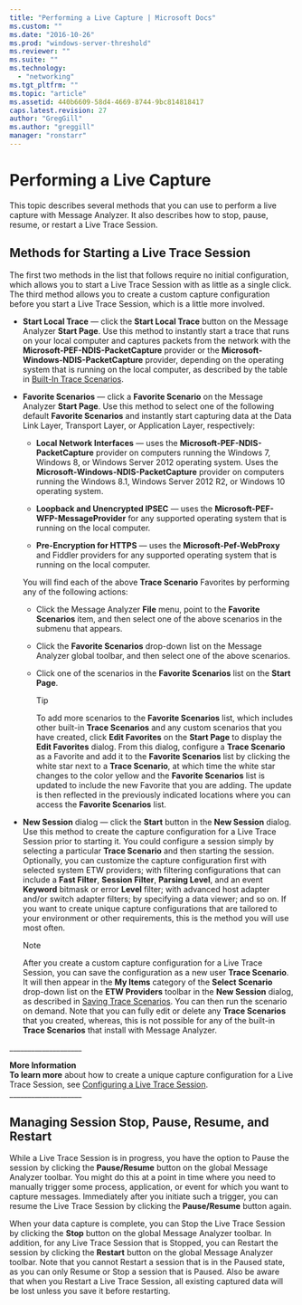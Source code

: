 ```yaml
---
title: "Performing a Live Capture | Microsoft Docs"
ms.custom: ""
ms.date: "2016-10-26"
ms.prod: "windows-server-threshold"
ms.reviewer: ""
ms.suite: ""
ms.technology: 
  - "networking"
ms.tgt_pltfrm: ""
ms.topic: "article"
ms.assetid: 440b6609-58d4-4669-8744-9bc814818417
caps.latest.revision: 27
author: "GregGill"
ms.author: "greggill"
manager: "ronstarr"
---
```

# Performing a Live Capture
This topic describes several methods that you can use to perform a live capture with Message Analyzer. It also describes how to stop, pause, resume, or restart a Live Trace Session.  
  
## Methods for Starting a Live Trace Session  
 The first two methods in the list that follows require no initial configuration, which allows you to start a Live Trace Session with as little as a single click. The third method allows you to create a custom capture configuration before you start a Live Trace Session, which is a little more involved.  
  
-   **Start Local Trace** — click the **Start Local Trace** button on the Message Analyzer **Start Page**. Use this method to instantly start a trace that runs on your local computer and captures packets from the network with the **Microsoft-PEF-NDIS-PacketCapture** provider or the **Microsoft-Windows-NDIS-PacketCapture** provider, depending on the operating system that is running on the local computer, as described by the table in [Built-In Trace Scenarios](../messageanalyzer_content/built-in-trace-scenarios.md).  
  
-   **Favorite Scenarios** — click a **Favorite Scenario** on the Message Analyzer **Start Page**. Use this method to select one of the following default **Favorite Scenarios** and instantly start capturing data at the Data Link Layer, Transport Layer, or Application Layer, respectively:  
  
    -   **Local Network Interfaces** — uses the **Microsoft-PEF-NDIS-PacketCapture** provider on computers running the Windows 7, Windows 8, or Windows Server 2012 operating system. Uses the **Microsoft-Windows-NDIS-PacketCapture** provider on computers running the Windows 8.1, Windows Server 2012 R2, or Windows 10 operating system.  
  
    -   **Loopback and Unencrypted IPSEC** — uses the **Microsoft-PEF-WFP-MessageProvider** for any supported operating system that is running on the local computer.  
  
    -   **Pre-Encryption for HTTPS** — uses the **Microsoft-Pef-WebProxy** and Fiddler providers for any supported operating system that is running on the local computer.  
  
     You will find each of the  above **Trace Scenario** Favorites by performing any of the following actions:  
  
    -   Click the Message Analyzer **File** menu, point to the **Favorite Scenarios** item, and then select one of the above scenarios in the submenu that appears.  
  
    -   Click the **Favorite Scenarios** drop-down list on the Message Analyzer global toolbar, and then select one of the above scenarios.  
  
    -   Click one of the scenarios in the **Favorite Scenarios** list on the **Start Page**.  
  
        > [!TIP]
        >  To add more scenarios to the **Favorite Scenarios** list, which includes other built-in **Trace Scenarios** and any custom scenarios that you have created, click **Edit Favorites** on the **Start Page** to display the **Edit Favorites** dialog. From this dialog, configure a **Trace Scenario** as a Favorite and add it to the **Favorite Scenarios** list by clicking the white star next to a **Trace Scenario**, at which time the white star changes to the color yellow and the **Favorite Scenarios** list is updated to include the new Favorite that you are adding. The update is then reflected in the previously indicated locations where you can access the **Favorite Scenarios** list.  
  
-   **New Session** dialog — click the **Start** button in the **New Session** dialog. Use this method to create the capture configuration for a Live Trace Session prior to starting it. You could configure a session simply by selecting a particular **Trace Scenario** and then starting the session. Optionally, you can customize the capture configuration first with selected system ETW providers; with filtering configurations that can include a **Fast Filter**, **Session Filter**, **Parsing Level**, and an event **Keyword** bitmask or error **Level** filter; with advanced host adapter and/or switch adapter filters; by specifying a data viewer; and so on. If you want to create unique capture configurations that are tailored to your environment or other requirements, this is the method you will use most often.  
  
    > [!NOTE]
    >  After you create a custom capture configuration for a Live Trace Session, you can save the configuration as a new user **Trace Scenario**. It will then appear in the **My Items** category of the **Select Scenario** drop-down list on the **ETW Providers** toolbar in the **New Session** dialog, as described in [Saving Trace Scenarios](../messageanalyzer_content/saving-trace-scenarios.md). You can then run the scenario on demand. Note that you can fully edit or delete any **Trace Scenarios** that you created, whereas, this is not possible for any of the built-in **Trace Scenarios** that install with Message Analyzer.  
  
 ___________________\_  
  
 **More Information**   
 **To learn more** about how to create a unique capture configuration for a Live Trace Session, see [Configuring a Live Trace Session](../messageanalyzer_content/configuring-a-live-trace-session.md).   
___________________\_  
  
<a name="BKMK_StopPauseRestartSession"></a>   
## Managing Session Stop, Pause, Resume, and Restart  
 While a Live Trace Session is in progress, you have the option to Pause the session by clicking the **Pause/Resume** button on the global Message Analyzer toolbar. You might do this at a point in time where you need to manually trigger some process, application, or event for which you want to capture messages. Immediately after you initiate such a trigger, you can resume the Live Trace Session by clicking the **Pause/Resume** button again.  
  
 When your data capture is complete, you can Stop the Live Trace Session by clicking the **Stop** button on the global Message Analyzer toolbar.  In addition, for any Live Trace Session that is Stopped, you can Restart the session by clicking the **Restart** button on the global Message Analyzer toolbar. Note that you cannot Restart a session that is in the Paused state, as you can only Resume or Stop a session that is Paused. Also be aware that when you Restart a Live Trace Session, all existing captured data will be lost unless you save it before restarting.